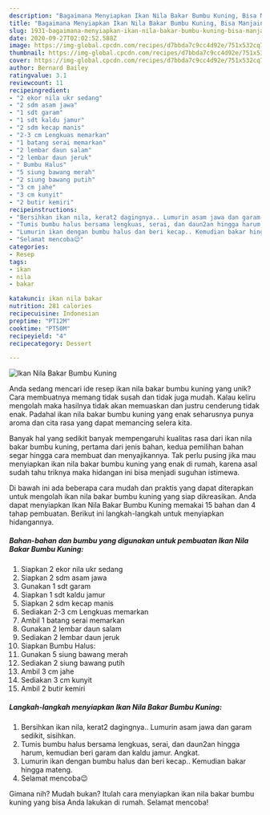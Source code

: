 ```yaml
---
description: "Bagaimana Menyiapkan Ikan Nila Bakar Bumbu Kuning, Bisa Manjain Lidah"
title: "Bagaimana Menyiapkan Ikan Nila Bakar Bumbu Kuning, Bisa Manjain Lidah"
slug: 1931-bagaimana-menyiapkan-ikan-nila-bakar-bumbu-kuning-bisa-manjain-lidah
date: 2020-09-27T02:02:52.588Z
image: https://img-global.cpcdn.com/recipes/d7bbda7c9cc4d92e/751x532cq70/ikan-nila-bakar-bumbu-kuning-foto-resep-utama.jpg
thumbnail: https://img-global.cpcdn.com/recipes/d7bbda7c9cc4d92e/751x532cq70/ikan-nila-bakar-bumbu-kuning-foto-resep-utama.jpg
cover: https://img-global.cpcdn.com/recipes/d7bbda7c9cc4d92e/751x532cq70/ikan-nila-bakar-bumbu-kuning-foto-resep-utama.jpg
author: Bernard Bailey
ratingvalue: 3.1
reviewcount: 11
recipeingredient:
- "2 ekor nila ukr sedang"
- "2 sdm asam jawa"
- "1 sdt garam"
- "1 sdt kaldu jamur"
- "2 sdm kecap manis"
- "2-3 cm Lengkuas memarkan"
- "1 batang serai memarkan"
- "2 lembar daun salam"
- "2 lembar daun jeruk"
- " Bumbu Halus"
- "5 siung bawang merah"
- "2 siung bawang putih"
- "3 cm jahe"
- "3 cm kunyit"
- "2 butir kemiri"
recipeinstructions:
- "Bersihkan ikan nila, kerat2 dagingnya.. Lumurin asam jawa dan garam sedikit, sisihkan."
- "Tumis bumbu halus bersama lengkuas, serai, dan daun2an hingga harum, kemudian beri garam dan kaldu jamur. Angkat."
- "Lumurin ikan dengan bumbu halus dan beri kecap.. Kemudian bakar hingga mateng."
- "Selamat mencoba😉"
categories:
- Resep
tags:
- ikan
- nila
- bakar

katakunci: ikan nila bakar 
nutrition: 281 calories
recipecuisine: Indonesian
preptime: "PT12M"
cooktime: "PT50M"
recipeyield: "4"
recipecategory: Dessert

---
```



![Ikan Nila Bakar Bumbu Kuning](https://img-global.cpcdn.com/recipes/d7bbda7c9cc4d92e/751x532cq70/ikan-nila-bakar-bumbu-kuning-foto-resep-utama.jpg)

Anda sedang mencari ide resep ikan nila bakar bumbu kuning yang unik? Cara membuatnya memang tidak susah dan tidak juga mudah. Kalau keliru mengolah maka hasilnya tidak akan memuaskan dan justru cenderung tidak enak. Padahal ikan nila bakar bumbu kuning yang enak seharusnya punya aroma dan cita rasa yang dapat memancing selera kita.



Banyak hal yang sedikit banyak mempengaruhi kualitas rasa dari ikan nila bakar bumbu kuning, pertama dari jenis bahan, kedua pemilihan bahan segar hingga cara membuat dan menyajikannya. Tak perlu pusing jika mau menyiapkan ikan nila bakar bumbu kuning yang enak di rumah, karena asal sudah tahu triknya maka hidangan ini bisa menjadi suguhan istimewa.


Di bawah ini ada beberapa cara mudah dan praktis yang dapat diterapkan untuk mengolah ikan nila bakar bumbu kuning yang siap dikreasikan. Anda dapat menyiapkan Ikan Nila Bakar Bumbu Kuning memakai 15 bahan dan 4 tahap pembuatan. Berikut ini langkah-langkah untuk menyiapkan hidangannya.

<!--inarticleads1-->

##### Bahan-bahan dan bumbu yang digunakan untuk pembuatan Ikan Nila Bakar Bumbu Kuning:

1. Siapkan 2 ekor nila ukr sedang
1. Siapkan 2 sdm asam jawa
1. Gunakan 1 sdt garam
1. Siapkan 1 sdt kaldu jamur
1. Siapkan 2 sdm kecap manis
1. Sediakan 2-3 cm Lengkuas memarkan
1. Ambil 1 batang serai memarkan
1. Gunakan 2 lembar daun salam
1. Sediakan 2 lembar daun jeruk
1. Siapkan  Bumbu Halus:
1. Gunakan 5 siung bawang merah
1. Sediakan 2 siung bawang putih
1. Ambil 3 cm jahe
1. Sediakan 3 cm kunyit
1. Ambil 2 butir kemiri




<!--inarticleads2-->

##### Langkah-langkah menyiapkan Ikan Nila Bakar Bumbu Kuning:

1. Bersihkan ikan nila, kerat2 dagingnya.. Lumurin asam jawa dan garam sedikit, sisihkan.
1. Tumis bumbu halus bersama lengkuas, serai, dan daun2an hingga harum, kemudian beri garam dan kaldu jamur. Angkat.
1. Lumurin ikan dengan bumbu halus dan beri kecap.. Kemudian bakar hingga mateng.
1. Selamat mencoba😉




Gimana nih? Mudah bukan? Itulah cara menyiapkan ikan nila bakar bumbu kuning yang bisa Anda lakukan di rumah. Selamat mencoba!
